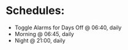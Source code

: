 # Schedules:
- Toggle Alarms for Days Off @ 06:40, daily
- Morning @ 06:45, daily
- Night @ 21:00, daily